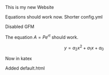 This is my new Website

Equations should work now.
Shorter config.yml

Disabled GFM

The equation $A = Pe^{rt}$ should work.

$$y = a_2x^2 + a_1x + a_0$$

Now in katex

Added default.html